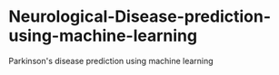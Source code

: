 # Neurological-Disease-prediction-using-machine-learning
Parkinson's disease prediction using machine learning
